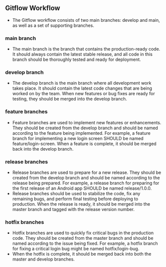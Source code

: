 ## Gitflow Workflow
- The Gitflow workflow consists of two main branches: develop and main, as well as a set of supporting branches.

### main branch
- The main branch is the branch that contains the production-ready code. It should always contain the latest stable release, and all code in this branch should be thoroughly tested and ready for deployment.

### develop branch
- The develop branch is the main branch where all development work takes place. It should contain the latest code changes that are being worked on by the team. When new features or bug fixes are ready for testing, they should be merged into the develop branch.

### feature branches
- Feature branches are used to implement new features or enhancements. They should be created from the develop branch and should be named according to the feature being implemented. For example, a feature branch for implementing a new login screen SHOULD be named feature/login-screen. When a feature is complete, it should be merged back into the develop branch.

### release branches
- Release branches are used to prepare for a new release. They should be created from the develop branch and should be named according to the release being prepared. For example, a release branch for preparing for the first release of an Android app SHOULD be named release/1.0.0.
- Release branches should be used to stabilize the code, fix any remaining bugs, and perform final testing before deploying to production. When the release is ready, it should be merged into the master branch and tagged with the release version number.

### hotfix branches
- Hotfix branches are used to quickly fix critical bugs in the production code. They should be created from the master branch and should be named according to the issue being fixed. For example, a hotfix branch for fixing a critical login bug might be named hotfix/login-bug.
- When the hotfix is complete, it should be merged back into both the master and develop branches.
